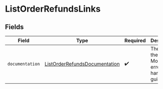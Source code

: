 # ListOrderRefundsLinks


## Fields

| Field                                                                                 | Type                                                                                  | Required                                                                              | Description                                                                           |
| ------------------------------------------------------------------------------------- | ------------------------------------------------------------------------------------- | ------------------------------------------------------------------------------------- | ------------------------------------------------------------------------------------- |
| `documentation`                                                                       | [ListOrderRefundsDocumentation](../../models/errors/ListOrderRefundsDocumentation.md) | :heavy_check_mark:                                                                    | The URL to the generic Mollie API error handling guide.                               |